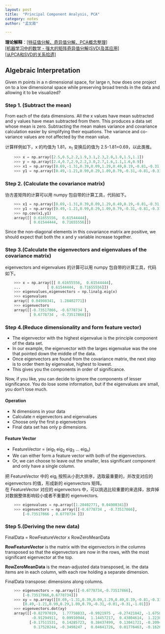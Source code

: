 ```yaml
---
layout: post
title:  "Principal Component Analysis, PCA"      
category: notes
author: "孟文霞"

---
```


**理论解释**：[[特征值分解、奇异值分解、PCA概念整理]](http://blog.csdn.net/jinshengtao/article/details/18448355)     
[[机器学习中的数学 - 强大的矩阵奇异值分解(SVD)及其应用]](http://www.cnblogs.com/LeftNotEasy/archive/2011/01/19/svd-and-applications.html)      
[[从PCA和SVD的关系拾遗]](http://blog.csdn.net/dark_scope/article/details/53150883)   

## Algebraic Interpretation
Given m points in a n dimensional space, for large n, how does one project on to a low dimensional space while preserving broad trends in the data and allowing it to be visualized?

### Step 1. (Subtract the mean)
From each of the data dimensions. All the x values have mean subtracted and y values have mean subtracted from them. This produces a data set whose mean is zero. Subtracting the mean makes variance and covariance calculation easier by simplifying their equations. The variance and co-variance values are not affected by the mean value.

计算样例如下，x 的均值为 1.81，x<sub>1</sub> 变换后的值为 2.5-1.81=0.69，以此类推。    

```python
	>>> x = np.array([2.5,0.5,2.2,1.9,3.1,2.3,2.0,1.0,1.5,1.1])
	>>> y = np.array([2.4,0.7,2.9,2.2,3.0,2.7,1.6,1.1,1.6,0.9])
	>>> x1 = np.array([0.69,-1.31,0.39,0.09,1.29,0.49,0.19,-0.81,-0.31,-0.71])
	>>> y1 = np.array([0.49,-1.21,0.99,0.29,1.09,0.79,-0.31,-0.81,-0.31,-1.01])
```

### Step 2. (Calculate the covariance matrix)
协方差矩阵的计算可以用 numpy 包自带的计算工具，代码如下。        

```python
	>>> x1 = np.array([0.69,-1.31,0.39,0.09,1.29,0.49,0.19,-0.81,-0.31,-0.71])
	>>> y1 = np.array([0.49,-1.21,0.99,0.29,1.09,0.79,-0.31,-0.81,-0.31,-1.01])
	>>> np.cov(x1,y1)
	array([[ 0.61655556,  0.61544444],
	       [ 0.61544444,  0.71655556]])
```

Since the non-diagonal elements in this covariance matrix are positive, we should expect that both the x and y variable increase together.

### Step 3.(Calculate the eigenvectors and eigenvalues of the covariance matrix)
eigenvectors and eigenvalues 的计算可以用 numpy 包自带的计算工具，代码如下。     

```python
	>>> x = np.array([[ 0.61655556,  0.61544444],
	...  		   [ 0.61544444,  0.71655556]])
	>>> eigenvalues,eigenvectors = np.linalg.eig(x)
	>>> eigenvalues
	array([ 0.04908341,  1.28402771])
	>>> eigenvectors
	array([[-0.73517866, -0.6778734 ],
	       [ 0.6778734 , -0.73517866]])
```

### Step 4.(Reduce dimensionality and form feature vector)
* The eigenvector with the highest eigenvalue is the principle component of the data set.
* In our example, the eigenvector with the larges eigenvalue was the one that pointed down the middle of the data.
* Once eigenvectors are found from the covariance matrix, the next step is to order them by eigenvalue, highest to lowest.
* This gives you the components in order of significance.

Now, if you like, you can decide to ignore the components of lesser significance.
You do lose some information, but if the eigenvalues are small, you don’t lose much.

#### Operation
* N dimensions in your data 
* Calculate n eigenvectors and eigenvalues 
* Choose only the first p eigenvectors
* Final data set has only p dimensions.

#### Feature Vector
* FeatureVector = (eig<sub>1</sub> eig<sub>2</sub> eig<sub>3</sub> … eig<sub>n</sub>)
* We can either form a feature vector with both of the eigenvectors.
* Or, we can choose to leave out the smaller, less significant component and only have a single column.      

把 FeatureVector 中的 eig<sub>i</sub> 按照从小到大排序，选取最重要的，并改变对应的 eigenvectors 的值，形成新的 eigenvectors 矩阵。    
在 FeatureVector 对应的 eigenvectors 中，可以挑选比较重要的来选择，放弃掉对数据整体影响较小或者不重要的 eigenvectors.   

```python
	>>> eigenvalues = np.array([1.28402771, 0.04908341])
	>>> eigenvectors = np.array([[-0.6778734 , -0.73517866],
		[-0.73517866 , 0.6778734 ]])
```

### Step 5.(Deriving the new data)
FinalData = RowFeatureVector x RowZeroMeanData 

**RowFeatureVector** is the matrix with the eigenvectors in the columns transposed so that the eigenvectors are now in the rows, with the most significant eigenvector at the top. 

**RowZeroMeanData** is the mean-adjusted data transposed, ie. the data items are in each column, with each row holding a separate dimension.

FinalData transpose: dimensions along columns.

```python
	>>> eigenvectors = np.array([[-0.6778734,-0.73517866],
		[-0.73517866,0.6778734]])
	>>> xy = np.array([[0.69,-1.31,0.39,0.09,1.29,0.49,0.19,-0.81,-0.31,-0.71],
		[0.49,-1.21,0.99,0.29,1.09,0.79,-0.31,-0.81,-0.31,-1.01]])
	>>> eigenvectors.dot(xy)
	array([[-0.82797019,  1.77758033, -0.9921975 , -0.27421042, -1.67580143,
	        -0.91294911,  0.09910944,  1.14457217,  0.43804614,  1.22382056],
	       [-0.17511531,  0.14285723,  0.38437499,  0.13041721, -0.20949847,
	         0.17528244, -0.3498247 ,  0.04641726,  0.01776463, -0.16267529]])
```